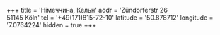 +++
title = 'Німеччина, Кельн'
addr = 'Zündorferstr 26 <br />51145 Köln'
tel = '+49(171)815-72-10'
latitude = '50.878712'
longitude = '7.0764224'
hidden = true
+++
